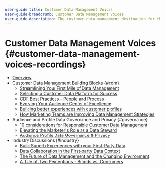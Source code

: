 ```yaml
---
user-guide-title: Customer Data Management Voices
user-guide-breadcrumb: Customer Data Management Voices
user-guide-description: The customer data management destination for the technical and marketing practice leader and specialist
---
```


# Customer Data Management Voices {#customer-data-management-voices-recordings}

+ [Overview](overview.md)
+ Customer Data Management Building Blocks {#cdm}
  + [Streamlining Your First Mile of Data Management](cdm/first-mile.md)
  + [Selecting a Customer Data Platform for Success](cdm/cdp-success.md)
  + [CDP Best Practices - People and Process](cdm/people-and-process.md)
  + [Evolving Your Audience Center of Excellence](cdm/evolving-your-audience-center-of-excellence.md)
  + [Building better experiences with customer profiles](cdm/building-better-experiences-with-customer-profiles.md)
  + [How Marketing Teams are Improving Data Management Strategies](cdm/how-marketing-teams-are-improving-data-management-strategies.md)
+ Audience and Profile Data Governance and Privacy {#governance}
  + [10 considerations for Responsible Customer Data Management](https://experienceleague.adobe.com/docs/platform-learn/tutorials/privacy/ten-considerations-for-responsible-customer-data-management.html)
  + [Elevating the Marketer's Role as a Data Steward](https://experienceleague.adobe.com/docs/platform-learn/tutorials/privacy/elevating-the-marketers-role-as-a-data-steward.html)
  + [Audience Profile Data Governance & Privacy](governance/healthcare-shield.md)
+ Industry Discussions {#industry}
  + [Build Superb Experiences with your First-Party Data](industry/build-superb-experiences-with-your-first-party-data.md)
  + [Data Collaboration in the First-party Data Context](industry/data-collaboration-in-the-first-party-data-context.md)
  + [The Future of Data Management and the Changing Environment](industry/the-future-of-data-management-and-the-changing-environment.md)
  + [A Tale of Two Perceptions - Brands vs. Consumers](industry/brands-vs-consumers.md)
